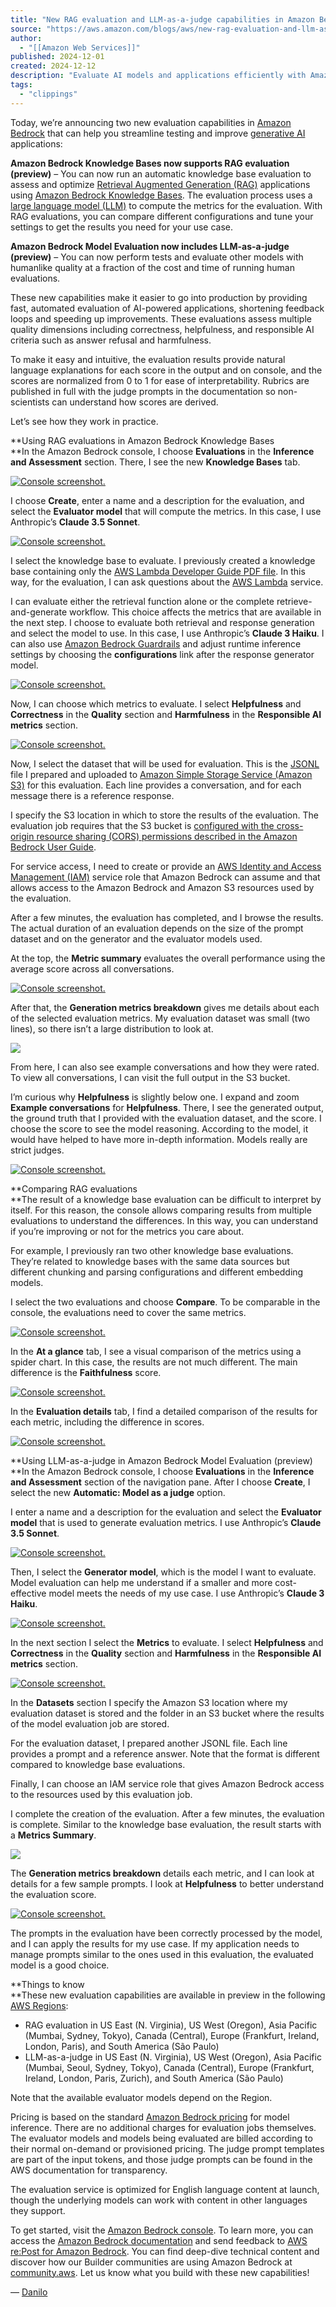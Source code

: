 ```yaml
---
title: "New RAG evaluation and LLM-as-a-judge capabilities in Amazon Bedrock | Amazon Web Services"
source: "https://aws.amazon.com/blogs/aws/new-rag-evaluation-and-llm-as-a-judge-capabilities-in-amazon-bedrock/"
author:
  - "[[Amazon Web Services]]"
published: 2024-12-01
created: 2024-12-12
description: "Evaluate AI models and applications efficiently with Amazon Bedrock’s new LLM-as-a-judge capability for model evaluation and RAG evaluation for Knowledge Bases, offering a variety of quality and responsible AI metrics at scale."
tags:
  - "clippings"
---
```



Today, we’re announcing two new evaluation capabilities in [Amazon Bedrock](https://aws.amazon.com/bedrock/) that can help you streamline testing and improve [generative AI](https://aws.amazon.com/ai/generative-ai/) applications:

**Amazon Bedrock Knowledge Bases now supports RAG evaluation (preview)** – You can now run an automatic knowledge base evaluation to assess and optimize [Retrieval Augmented Generation (RAG)](https://aws.amazon.com/what-is/retrieval-augmented-generation/) applications using [Amazon Bedrock Knowledge Bases](https://aws.amazon.com/bedrock/knowledge-bases/). The evaluation process uses a [large language model (LLM)](https://aws.amazon.com/what-is/large-language-model/) to compute the metrics for the evaluation. With RAG evaluations, you can compare different configurations and tune your settings to get the results you need for your use case.

**Amazon Bedrock Model Evaluation now includes LLM-as-a-judge (preview)** – You can now perform tests and evaluate other models with humanlike quality at a fraction of the cost and time of running human evaluations.

These new capabilities make it easier to go into production by providing fast, automated evaluation of AI-powered applications, shortening feedback loops and speeding up improvements. These evaluations assess multiple quality dimensions including correctness, helpfulness, and responsible AI criteria such as answer refusal and harmfulness.

To make it easy and intuitive, the evaluation results provide natural language explanations for each score in the output and on console, and the scores are normalized from 0 to 1 for ease of interpretability. Rubrics are published in full with the judge prompts in the documentation so non-scientists can understand how scores are derived.

Let’s see how they work in practice.

**Using RAG evaluations in Amazon Bedrock Knowledge Bases  
**In the Amazon Bedrock console, I choose **Evaluations** in the **Inference and Assessment** section. There, I see the new **Knowledge Bases** tab.

[![Console screenshot.](https://d2908q01vomqb2.cloudfront.net/da4b9237bacccdf19c0760cab7aec4a8359010b0/2024/11/19/kb-eval-section.png)](https://d2908q01vomqb2.cloudfront.net/da4b9237bacccdf19c0760cab7aec4a8359010b0/2024/11/19/kb-eval-section.png)

I choose **Create**, enter a name and a description for the evaluation, and select the **Evaluator model** that will compute the metrics. In this case, I use Anthropic’s **Claude 3.5 Sonnet**.

[![Console screenshot.](https://d2908q01vomqb2.cloudfront.net/da4b9237bacccdf19c0760cab7aec4a8359010b0/2024/11/19/kb-eval-create.png)](https://d2908q01vomqb2.cloudfront.net/da4b9237bacccdf19c0760cab7aec4a8359010b0/2024/11/19/kb-eval-create.png)

I select the knowledge base to evaluate. I previously created a knowledge base containing only the [AWS Lambda Developer Guide PDF file](https://docs.aws.amazon.com/lambda/). In this way, for the evaluation, I can ask questions about the [AWS Lambda](https://aws.amazon.com/lambda/) service.

I can evaluate either the retrieval function alone or the complete retrieve-and-generate workflow. This choice affects the metrics that are available in the next step. I choose to evaluate both retrieval and response generation and select the model to use. In this case, I use Anthropic’s **Claude 3 Haiku**. I can also use [Amazon Bedrock Guardrails](https://aws.amazon.com/bedrock/guardrails/) and adjust runtime inference settings by choosing the **configurations** link after the response generator model.

[![Console screenshot.](https://d2908q01vomqb2.cloudfront.net/da4b9237bacccdf19c0760cab7aec4a8359010b0/2024/11/19/kb-eval-create-details-haiku.png)](https://d2908q01vomqb2.cloudfront.net/da4b9237bacccdf19c0760cab7aec4a8359010b0/2024/11/19/kb-eval-create-details-haiku.png)

Now, I can choose which metrics to evaluate. I select **Helpfulness** and **Correctness** in the **Quality** section and **Harmfulness** in the **Responsible AI metrics** section.

[![Console screenshot.](https://d2908q01vomqb2.cloudfront.net/da4b9237bacccdf19c0760cab7aec4a8359010b0/2024/11/19/maaj-eval-create-metrics.png)](https://d2908q01vomqb2.cloudfront.net/da4b9237bacccdf19c0760cab7aec4a8359010b0/2024/11/19/maaj-eval-create-metrics.png)

Now, I select the dataset that will be used for evaluation. This is the [JSONL](https://jsonlines.org/) file I prepared and uploaded to [Amazon Simple Storage Service (Amazon S3)](https://aws.amazon.com/s3/) for this evaluation. Each line provides a conversation, and for each message there is a reference response.

I specify the S3 location in which to store the results of the evaluation. The evaluation job requires that the S3 bucket is [configured with the cross-origin resource sharing (CORS) permissions described in the Amazon Bedrock User Guide](https://docs.aws.amazon.com/bedrock/latest/userguide/model-evaluation-security-iam.html#model-evaluation-security-cors).

For service access, I need to create or provide an [AWS Identity and Access Management (IAM)](https://aws.amazon.com/iam/) service role that Amazon Bedrock can assume and that allows access to the Amazon Bedrock and Amazon S3 resources used by the evaluation.

After a few minutes, the evaluation has completed, and I browse the results. The actual duration of an evaluation depends on the size of the prompt dataset and on the generator and the evaluator models used.

At the top, the **Metric summary** evaluates the overall performance using the average score across all conversations.

[![Console screenshot.](https://d2908q01vomqb2.cloudfront.net/da4b9237bacccdf19c0760cab7aec4a8359010b0/2024/11/19/kb-eval-result-summary.png)](https://d2908q01vomqb2.cloudfront.net/da4b9237bacccdf19c0760cab7aec4a8359010b0/2024/11/19/kb-eval-result-summary.png)

After that, the **Generation metrics breakdown** gives me details about each of the selected evaluation metrics. My evaluation dataset was small (two lines), so there isn’t a large distribution to look at.

[![](https://d2908q01vomqb2.cloudfront.net/da4b9237bacccdf19c0760cab7aec4a8359010b0/2024/11/19/kb-eval-result-metrics.png)](https://d2908q01vomqb2.cloudfront.net/da4b9237bacccdf19c0760cab7aec4a8359010b0/2024/11/19/kb-eval-result-metrics.png)

From here, I can also see example conversations and how they were rated. To view all conversations, I can visit the full output in the S3 bucket.

I’m curious why **Helpfulness** is slightly below one. I expand and zoom **Example conversations** for **Helpfulness**. There, I see the generated output, the ground truth that I provided with the evaluation dataset, and the score. I choose the score to see the model reasoning. According to the model, it would have helped to have more in-depth information. Models really are strict judges.

[![Console screenshot.](https://d2908q01vomqb2.cloudfront.net/da4b9237bacccdf19c0760cab7aec4a8359010b0/2024/11/21/kb-eval-result-example-conversations.png)](https://d2908q01vomqb2.cloudfront.net/da4b9237bacccdf19c0760cab7aec4a8359010b0/2024/11/21/kb-eval-result-example-conversations.png)

**Comparing RAG evaluations  
**The result of a knowledge base evaluation can be difficult to interpret by itself. For this reason, the console allows comparing results from multiple evaluations to understand the differences. In this way, you can understand if you’re improving or not for the metrics you care about.

For example, I previously ran two other knowledge base evaluations. They’re related to knowledge bases with the same data sources but different chunking and parsing configurations and different embedding models.

I select the two evaluations and choose **Compare**. To be comparable in the console, the evaluations need to cover the same metrics.

[![Console screenshot.](https://d2908q01vomqb2.cloudfront.net/da4b9237bacccdf19c0760cab7aec4a8359010b0/2024/11/22/kb-eval-compare.png)](https://d2908q01vomqb2.cloudfront.net/da4b9237bacccdf19c0760cab7aec4a8359010b0/2024/11/22/kb-eval-compare.png)

In the **At a glance** tab, I see a visual comparison of the metrics using a spider chart. In this case, the results are not much different. The main difference is the **Faithfulness** score.

[![Console screenshot.](https://d2908q01vomqb2.cloudfront.net/da4b9237bacccdf19c0760cab7aec4a8359010b0/2024/11/22/kb-eval-compare-visual.png)](https://d2908q01vomqb2.cloudfront.net/da4b9237bacccdf19c0760cab7aec4a8359010b0/2024/11/22/kb-eval-compare-visual.png)

In the **Evaluation details** tab, I find a detailed comparison of the results for each metric, including the difference in scores.

[![Console screenshot.](https://d2908q01vomqb2.cloudfront.net/da4b9237bacccdf19c0760cab7aec4a8359010b0/2024/11/22/kb-eval-compare-details.png)](https://d2908q01vomqb2.cloudfront.net/da4b9237bacccdf19c0760cab7aec4a8359010b0/2024/11/22/kb-eval-compare-details.png)

**Using LLM-as-a-judge in Amazon Bedrock Model Evaluation (preview)  
**In the Amazon Bedrock console, I choose **Evaluations** in the **Inference and Assessment** section of the navigation pane. After I choose **Create**, I select the new **Automatic: Model as a judge** option.

I enter a name and a description for the evaluation and select the **Evaluator model** that is used to generate evaluation metrics. I use Anthropic’s **Claude 3.5 Sonnet**.

[![Console screenshot.](https://d2908q01vomqb2.cloudfront.net/da4b9237bacccdf19c0760cab7aec4a8359010b0/2024/11/19/maaj-eval-create.png)](https://d2908q01vomqb2.cloudfront.net/da4b9237bacccdf19c0760cab7aec4a8359010b0/2024/11/19/maaj-eval-create.png)

Then, I select the **Generator model**, which is the model I want to evaluate. Model evaluation can help me understand if a smaller and more cost-effective model meets the needs of my use case. I use Anthropic’s **Claude 3 Haiku**.

[![Console screenshot.](https://d2908q01vomqb2.cloudfront.net/da4b9237bacccdf19c0760cab7aec4a8359010b0/2024/11/19/maaj-eval-create-generator-model.png)](https://d2908q01vomqb2.cloudfront.net/da4b9237bacccdf19c0760cab7aec4a8359010b0/2024/11/19/maaj-eval-create-generator-model.png)

In the next section I select the **Metrics** to evaluate. I select **Helpfulness** and **Correctness** in the **Quality** section and **Harmfulness** in the **Responsible AI metrics** section.

[![Console screenshot.](https://d2908q01vomqb2.cloudfront.net/da4b9237bacccdf19c0760cab7aec4a8359010b0/2024/11/19/maaj-eval-create-metrics-1.png)](https://d2908q01vomqb2.cloudfront.net/da4b9237bacccdf19c0760cab7aec4a8359010b0/2024/11/19/maaj-eval-create-metrics-1.png)

In the **Datasets** section I specify the Amazon S3 location where my evaluation dataset is stored and the folder in an S3 bucket where the results of the model evaluation job are stored.

For the evaluation dataset, I prepared another JSONL file. Each line provides a prompt and a reference answer. Note that the format is different compared to knowledge base evaluations.

Finally, I can choose an IAM service role that gives Amazon Bedrock access to the resources used by this evaluation job.

I complete the creation of the evaluation. After a few minutes, the evaluation is complete. Similar to the knowledge base evaluation, the result starts with a **Metrics Summary**.

[![](https://d2908q01vomqb2.cloudfront.net/da4b9237bacccdf19c0760cab7aec4a8359010b0/2024/11/21/maaj-eval-result-summary.png)](https://d2908q01vomqb2.cloudfront.net/da4b9237bacccdf19c0760cab7aec4a8359010b0/2024/11/21/maaj-eval-result-summary.png)

The **Generation metrics breakdown** details each metric, and I can look at details for a few sample prompts. I look at **Helpfulness** to better understand the evaluation score.

[![Console screenshot.](https://d2908q01vomqb2.cloudfront.net/da4b9237bacccdf19c0760cab7aec4a8359010b0/2024/11/21/maaj-eval-result-metrics.png)](https://d2908q01vomqb2.cloudfront.net/da4b9237bacccdf19c0760cab7aec4a8359010b0/2024/11/21/maaj-eval-result-metrics.png)

The prompts in the evaluation have been correctly processed by the model, and I can apply the results for my use case. If my application needs to manage prompts similar to the ones used in this evaluation, the evaluated model is a good choice.

**Things to know  
**These new evaluation capabilities are available in preview in the following [AWS Regions](https://aws.amazon.com/about-aws/global-infrastructure/regions_az/):

- RAG evaluation in US East (N. Virginia), US West (Oregon), Asia Pacific (Mumbai, Sydney, Tokyo), Canada (Central), Europe (Frankfurt, Ireland, London, Paris), and South America (São Paulo)
- LLM-as-a-judge in US East (N. Virginia), US West (Oregon), Asia Pacific (Mumbai, Seoul, Sydney, Tokyo), Canada (Central), Europe (Frankfurt, Ireland, London, Paris, Zurich), and South America (São Paulo)

Note that the available evaluator models depend on the Region.

Pricing is based on the standard [Amazon Bedrock pricing](https://aws.amazon.com/bedrock/pricing/) for model inference. There are no additional charges for evaluation jobs themselves. The evaluator models and models being evaluated are billed according to their normal on-demand or provisioned pricing. The judge prompt templates are part of the input tokens, and those judge prompts can be found in the AWS documentation for transparency.

The evaluation service is optimized for English language content at launch, though the underlying models can work with content in other languages they support.

To get started, visit the [Amazon Bedrock console](https://console.aws.amazon.com/bedrock). To learn more, you can access the [Amazon Bedrock documentation](https://docs.aws.amazon.com/bedrock/latest/userguide/what-is-bedrock.html) and send feedback to [AWS re:Post for Amazon Bedrock](https://repost.aws/tags/TAQeKlaPaNRQ2tWB6P7KrMag/amazon-bedrock). You can find deep-dive technical content and discover how our Builder communities are using Amazon Bedrock at [community.aws](https://community.aws/). Let us know what you build with these new capabilities!

— [Danilo](https://twitter.com/danilop)